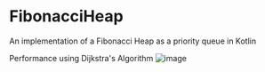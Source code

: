# FibonacciHeap
An implementation of a Fibonacci Heap as a priority queue in Kotlin

Performance using Dijkstra's Algorithm
![image](https://user-images.githubusercontent.com/48131650/215361210-c76d0a8b-232a-4d3b-860c-fadbd2cad153.png)
